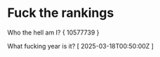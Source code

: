 # Fuck the rankings

Who the hell am I?
{ 10577739 }

What fucking year is it?
[ 2025-03-18T00:50:00Z ]
